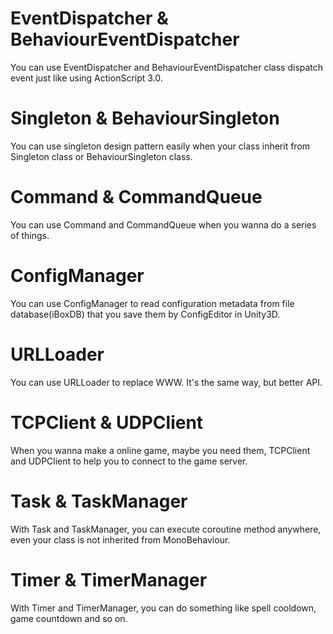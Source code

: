 EventDispatcher & BehaviourEventDispatcher
==========
You can use EventDispatcher and BehaviourEventDispatcher class dispatch event just like using ActionScript 3.0.

Singleton & BehaviourSingleton
==========
You can use singleton design pattern easily when your class inherit from Singleton class or BehaviourSingleton class.

Command & CommandQueue
==========
You can use Command and CommandQueue when you wanna do a series of things.

ConfigManager
==========
You can use ConfigManager to read configuration metadata from file database(iBoxDB) that you save them by ConfigEditor in Unity3D.

URLLoader
==========
You can use URLLoader to replace WWW. It's the same way, but better API.

TCPClient & UDPClient
==========
When you wanna make a online game, maybe you need them, TCPClient and UDPClient to help you to connect to the game server.

Task & TaskManager
==========
With Task and TaskManager, you can execute coroutine method anywhere, even your class is not inherited from MonoBehaviour.

Timer & TimerManager
==========
With Timer and TimerManager, you can do something like spell cooldown, game countdown and so on.